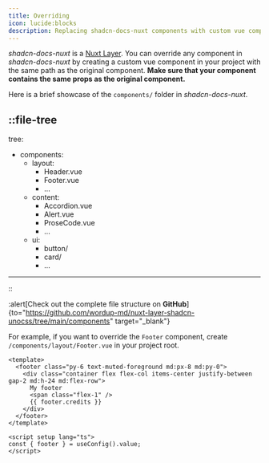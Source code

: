 ```yaml
---
title: Overriding
icon: lucide:blocks
description: Replacing shadcn-docs-nuxt components with custom vue components.
---
```


_shadcn-docs-nuxt_ is a [Nuxt Layer](https://nuxt.com/docs/getting-started/layers). You can override any component in _shadcn-docs-nuxt_ by creating a custom vue component in your project with the same path as the original component. **Make sure that your component contains the same props as the original component.**

Here is a brief showcase of the `components/` folder in _shadcn-docs-nuxt_.

::file-tree
---
tree:
  - components:
    - layout:
      - Header.vue
      - Footer.vue
      - ...
    - content:
      - Accordion.vue
      - Alert.vue
      - ProseCode.vue
      - ...
    - ui:
      - button/
      - card/
      - ...
---
::

:alert[Check out the complete file structure on **GitHub**]{to="https://github.com/wordup-md/nuxt-layer-shadcn-unocss/tree/main/components" target="_blank"}

For example, if you want to override the `Footer` component, create `/components/layout/Footer.vue` in your project root.

```vue [/components/layout/Footer.vue]
<template>
  <footer class="py-6 text-muted-foreground md:px-8 md:py-0">
    <div class="container flex flex-col items-center justify-between gap-2 md:h-24 md:flex-row">
      My footer
      <span class="flex-1" />
      {{ footer.credits }}
    </div>
  </footer>
</template>

<script setup lang="ts">
const { footer } = useConfig().value;
</script>
```
